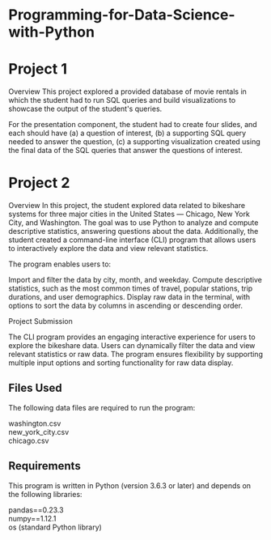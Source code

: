 # Programming-for-Data-Science-with-Python

# Project 1
Overview
This project explored a provided database of movie rentals in which the student had to run SQL queries and build visualizations to showcase the output of the student's queries.

For the presentation component, the student had to create four slides, and each should have (a) a question of interest, (b) a supporting SQL query needed to answer the question, (c) a supporting visualization created using the final data of the SQL queries that answer the questions of interest.

# Project 2
Overview
In this project, the student explored data related to bikeshare systems for three major cities in the United States — Chicago, New York City, and Washington. The goal was to use Python to analyze and compute descriptive statistics, answering questions about the data. Additionally, the student created a command-line interface (CLI) program that allows users to interactively explore the data and view relevant statistics.

The program enables users to:

Import and filter the data by city, month, and weekday.
Compute descriptive statistics, such as the most common times of travel, popular stations, trip durations, and user demographics.
Display raw data in the terminal, with options to sort the data by columns in ascending or descending order.

Project Submission

The CLI program provides an engaging interactive experience for users to explore the bikeshare data. Users can dynamically filter the data and view relevant statistics or raw data. The program ensures flexibility by supporting multiple input options and sorting functionality for raw data display.

## Files Used
The following data files are required to run the program:

washington.csv<br>
new_york_city.csv<br>
chicago.csv<br>

## Requirements
This program is written in Python (version 3.6.3 or later) and depends on the following libraries:

pandas==0.23.3 <br>
numpy==1.12.1 <br>
os (standard Python library)<br>
